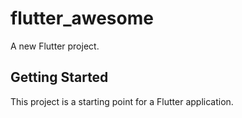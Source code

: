 # flutter_awesome

A new Flutter project.

## Getting Started

This project is a starting point for a Flutter application.

